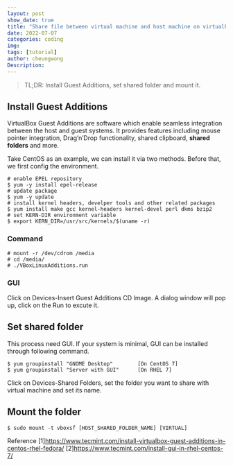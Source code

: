 ```yaml
---
layout: post
show_date: true
title: "Share file between virtual machine and host machine on virtualbox"
date: 2022-07-07
categories: coding
img:
tags: [tutorial]
author: cheungwong
Description: 
---
```


>TL;DR: Install Guest Additions, set shared folder and mount it.

## Install Guest Additions
VirtualBox Guest Additions are software which enable seamless integration between the host and guest systems. It provides features including mouse pointer integration, Drag’n’Drop functionality, shared clipboard, **shared folders** and more.

Take CentOS as an example, we can install it via two methods. Before that, we first config the environment.

```
# enable EPEL repository
$ yum -y install epel-release
# update package
$ yum -y update
# install kernel headers, develper tools and other related packages
$ yum install make gcc kernel-headers kernel-devel perl dkms bzip2
# set KERN-DIR environment variable
$ export KERN_DIR=/usr/src/kernels/$(uname -r)
```

### Command
```
# mount -r /dev/cdrom /media
# cd /media/
# ./VBoxLinuxAdditions.run 
```

### GUI
Click on Devices-Insert Guest Additions CD Image. A dialog window will pop up, click on the Run to excute it.

## Set shared folder
This process need GUI. If your system is minimal, GUI can be installed through following command.
```
$ yum groupinstall "GNOME Desktop"        [On CentOS 7]
$ yum groupinstall "Server with GUI"      [On RHEL 7]
```
Click on Devices-Shared Folders, set the folder you want to share with virtual machine and set its name.

## Mount the folder
```
$ sudo mount -t vboxsf [HOST_SHARED_FOLDER_NAME] [VIRTUAL]
```

Reference
[1]https://www.tecmint.com/install-virtualbox-guest-additions-in-centos-rhel-fedora/
[2]https://www.tecmint.com/install-gui-in-rhel-centos-7/